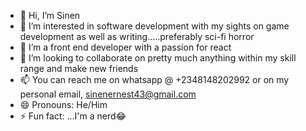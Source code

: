 - 👋 Hi, I’m Sinen
- 👀 I’m interested in software development with my sights on game development as well as writing.....preferably sci-fi horror
- 🌱 I’m a front end developer with a passion for react
- 💞️ I’m looking to collaborate on pretty much anything within my skill range and make new friends
- 📫 You can reach me on whatsapp @ +2348148202992 or on my personal email, sinenernest43@gmail.com
- 😄 Pronouns: He/Him
- ⚡ Fun fact: ...I'm a nerd😂



